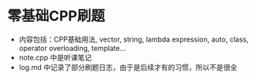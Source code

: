 # 零基础CPP刷题
- 内容包括：CPP基础用法, vector, string, lambda expression, auto, class, operator overloading, template...
- note.cpp 中是听课笔记
- log.md 中记录了部分刷题日志，由于是后续才有的习惯，所以不是很全
